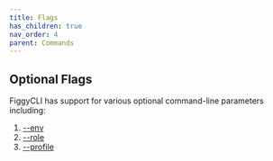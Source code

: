 ```yaml
---
title: Flags
has_children: true
nav_order: 4
parent: Commands
---
```


## Optional Flags

FiggyCLI has support for various optional command-line parameters including:

1. [--env](/docs/commands/flags/env.html)
1. [--role](/docs/commands/flags/env.html)
1. [--profile](/docs/commands/flags/env.html)